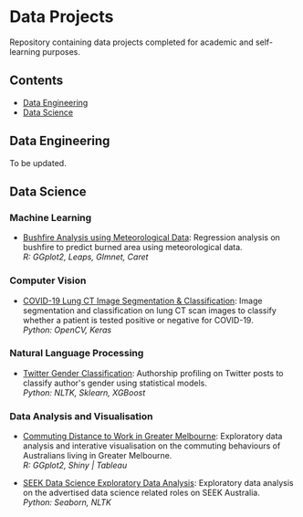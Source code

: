 # Data Projects
Repository containing data projects completed for academic and self-learning purposes. 

## Contents
- [Data Engineering](#Data-Engeering)
- [Data Science](#Data-Science)

## Data Engineering
To be updated.

## Data Science
### Machine Learning
- [Bushfire Analysis using Meteorological Data](https://github.com/TravisH0301/data_science_projects/tree/master/data_science/bushfire_analysis_meteorological): Regression analysis on bushfire to predict burned area using meteorological data.<br>
_R: GGplot2, Leaps, Glmnet, Caret_ 

### Computer Vision
- [COVID-19 Lung CT Image Segmentation & Classification](https://github.com/TravisH0301/data_science_projects/tree/master/data_science/covid-19_lung_ct_image_segmentation_%26_classification): Image segmentation and classification on lung CT scan images to classify whether a patient is tested positive or negative for COVID-19.<br>
_Python: OpenCV, Keras_

### Natural Language Processing
- [Twitter Gender Classification](https://github.com/TravisH0301/data_science_projects/tree/master/data_science/twitter_gender_classification): Authorship profiling on Twitter posts to classify author's gender using statistical models.<br>
_Python: NLTK, Sklearn, XGBoost_
  
### Data Analysis and Visualisation
- [Commuting Distance to Work in Greater Melbourne](https://github.com/TravisH0301/data_science_projects/tree/master/data_science/commuting_distance_visualisation): Exploratory data analysis and interative visualisation on the commuting behaviours of Australians living in Greater Melbourne.<br>
_R: GGplot2, Shiny | Tableau_

- [SEEK Data Science Exploratory Data Analysis](https://github.com/TravisH0301/data_science_projects/tree/master/data_science/seek_ds_eda): Exploratory data analysis on the advertised data science related roles on SEEK Australia.<br>
_Python: Seaborn, NLTK_
